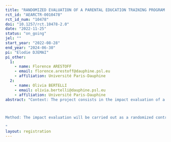 ```yaml
---
title: "RANDOMIZED EVALUATION OF A PARENTAL EDUCATION TRAINING PROGRAM AND ITS IMPACTS ON CHILDREN’S EARLY CHILDHOOD DEVELOPMENT OUTCOMES IN NEPAL (PEN = Parental Education Nepal)"
rct_id: "AEARCTR-0010478"
rct_id_num: "10478"
doi: "10.1257/rct.10478-2.0"
date: "2022-11-25"
status: "on_going"
jel: ""
start_year: "2022-08-28"
end_year: "2024-06-30"
pi: "Elodie DJEMAI"
pi_other:
  1:
    - name: Florence ARESTOFF
    - email: florence.arestoff@dauphine.psl.eu
    - affiliation: Université Paris-Dauphine
  2:
    - name: Olivia BERTELLI
    - email: olivia.bertelli@dauphine.psl.eu
    - affiliation: Université Paris-Dauphine
abstract: "Context: The project consists in the impact evaluation of a parental education training program on the development of children aged 0 to 6 years implemented by the NGO Planète Enfants et Développement (PE&D) in cooperation with a local partner, Prayas NGO. The intervention focuses on training small groups of parents on attitudes and activities aimed at improving children’s growth, their cognitive and non-cognitive development. The training will last for about 12 months, for a total of 15 group sessions. The study takes place in the rural areas of Gajuri Municipality in Nepal where young children (0-6) spend most of their time at home and are rarely enrolled in pre-schools or kindergarten. Parents and family members are, hence, the main source of childhood development, making their attitudes and behaviors a crucial determinant of their children’s human capital development.

Method: The impact evaluation will be carried out as a randomized control trial involving 1,000 sampled households and their 3,000 children under six years old living in the rural municipality of Gajuri (in Dhading district of Bagmati province). Sampled households will be surveyed before and after the implementation of the program. About half of the households will be randomly assigned to the parental education group sessions and the other half will serve as control group. The main goal of the project is to evaluate the impact of being assigned to these sessions on children’s cognitive and non-cognitive development as well as on parents’ attitudes, behaviors and aspirations towards their children. A special focus will be given to the gap between boys and girls, given the stark preference for boys in the Nepalese culture and the role of socioeconomic disparities.
"
layout: registration
---
```


